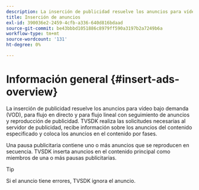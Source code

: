 ```yaml
---
description: La inserción de publicidad resuelve los anuncios para vídeo bajo demanda (VOD), para flujo en directo y para flujo lineal con seguimiento de anuncios y reproducción de publicidad. TVSDK realiza las solicitudes necesarias al servidor de publicidad, recibe información sobre los anuncios del contenido especificado y coloca los anuncios en el contenido por fases.
title: Inserción de anuncios
exl-id: 390036e2-2459-4cfb-a336-640d816bdaad
source-git-commit: be43bbbd1051886c8979ff590a3197b2a7249b6a
workflow-type: tm+mt
source-wordcount: '131'
ht-degree: 0%

---
```


# Información general {#insert-ads-overview}

La inserción de publicidad resuelve los anuncios para vídeo bajo demanda (VOD), para flujo en directo y para flujo lineal con seguimiento de anuncios y reproducción de publicidad. TVSDK realiza las solicitudes necesarias al servidor de publicidad, recibe información sobre los anuncios del contenido especificado y coloca los anuncios en el contenido por fases.

Una pausa publicitaria contiene uno o más anuncios que se reproducen en secuencia. TVSDK inserta anuncios en el contenido principal como miembros de una o más pausas publicitarias.

>[!TIP]
>
>Si el anuncio tiene errores, TVSDK ignora el anuncio.
